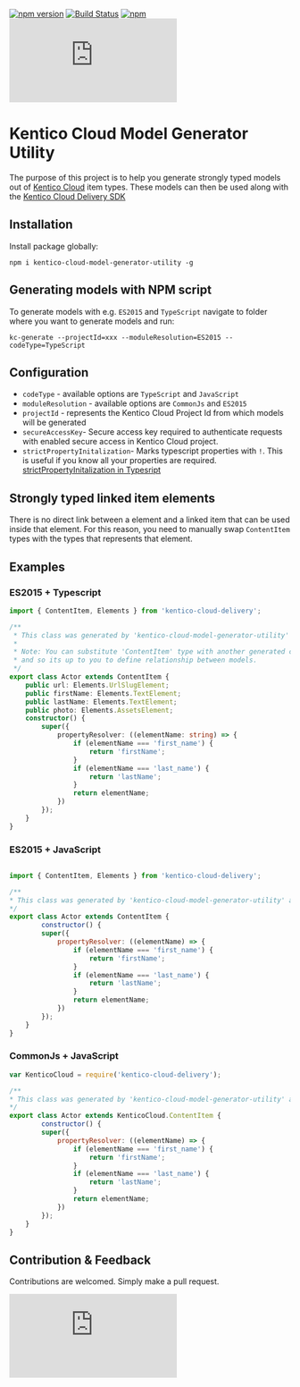 [![npm version](https://badge.fury.io/js/kentico-cloud-model-generator-utility.svg)](https://www.npmjs.com/package/kentico-cloud-model-generator-utility)
[![Build Status](https://api.travis-ci.com/Kentico/KenticoCloudModelGeneratorUtility.svg?branch=master)](https://travis-ci.com/Kentico/KenticoCloudModelGeneratorUtility)
[![npm](https://img.shields.io/npm/dt/kentico-cloud-model-generator-utility.svg)](https://www.npmjs.com/package/kentico-cloud-model-generator-utility)
![Gzip browser bundle](https://img.badgesize.io/https://unpkg.com/kentico-cloud-delivery@4.3.0/_bundles/kentico-cloud-delivery-sdk.browser.umd.min.js?compression=gzip)


# Kentico Cloud Model Generator Utility

The purpose of this project is to help you generate strongly typed models out of [Kentico Cloud](https://kenticocloud.com) item types. These models can then be used along with the [Kentico Cloud Delivery SDK](https://www.npmjs.com/package/kentico-cloud-delivery)

## Installation

Install package globally:

`npm i kentico-cloud-model-generator-utility -g`

## Generating models with NPM script

To generate models with e.g. `ES2015` and `TypeScript` navigate to folder where you want to generate models and run:

`kc-generate --projectId=xxx --moduleResolution=ES2015 --codeType=TypeScript`

## Configuration

- `codeType` - available options are `TypeScript` and `JavaScript`
- `moduleResolution` - available options are `CommonJs` and `ES2015`
- `projectId` - represents the Kentico Cloud Project Id from which models will be generated
- `secureAccessKey`- Secure access key required to authenticate requests with enabled secure access in Kentico Cloud project.
- `strictPropertyInitalization`- Marks typescript properties with `!`. This is useful if you know all your properties are required. [strictPropertyInitalization in Typesript](https://mariusschulz.com/blog/strict-property-initialization-in-typescript)

## Strongly typed linked item elements

There is no direct link between a element and a linked item that can be used inside that element. For this reason, you need to manually swap `ContentItem` types with the types that represents that element.

## Examples

### ES2015 + Typescript

```typescript
import { ContentItem, Elements } from 'kentico-cloud-delivery';

/**
 * This class was generated by 'kentico-cloud-model-generator-utility' at Mon May 07 2018 11:10:02 GMT+0200 (Central Europe Daylight Time).
 *
 * Note: You can substitute 'ContentItem' type with another generated class. Generator doesn't have this information available
 * and so its up to you to define relationship between models.
 */
export class Actor extends ContentItem {
    public url: Elements.UrlSlugElement;
    public firstName: Elements.TextElement;
    public lastName: Elements.TextElement;
    public photo: Elements.AssetsElement;
    constructor() {
        super({
            propertyResolver: ((elementName: string) => {
                if (elementName === 'first_name') {
                    return 'firstName';
                }
                if (elementName === 'last_name') {
                    return 'lastName';
                }
                return elementName;
            })
        });
    }
}

```

### ES2015 + JavaScript

```javascript

import { ContentItem, Elements } from 'kentico-cloud-delivery';

/**
* This class was generated by 'kentico-cloud-model-generator-utility' at Wed May 09 2018 11:14:55 GMT+0200 (Central Europe Daylight Time).
*/
export class Actor extends ContentItem {
        constructor() {
        super({
            propertyResolver: ((elementName) => {
                if (elementName === 'first_name') {
                    return 'firstName';
                }
                if (elementName === 'last_name') {
                    return 'lastName';
                }
                return elementName;
            })
        });
    }
}

```

### CommonJs + JavaScript

```javascript
var KenticoCloud = require('kentico-cloud-delivery');

/**
* This class was generated by 'kentico-cloud-model-generator-utility' at Wed May 09 2018 11:17:05 GMT+0200 (Central Europe Daylight Time).
*/
export class Actor extends KenticoCloud.ContentItem {
        constructor() {
        super({
            propertyResolver: ((elementName) => {
                if (elementName === 'first_name') {
                    return 'firstName';
                }
                if (elementName === 'last_name') {
                    return 'lastName';
                }
                return elementName;
            })
        });
    }
}

```

## Contribution & Feedback

Contributions are welcomed. Simply make a pull request.

![Analytics](https://kentico-ga-beacon.azurewebsites.net/api/UA-69014260-4/Kentico/kentico-cloud-js/master/packages/model-generator/README.md?pixel)
